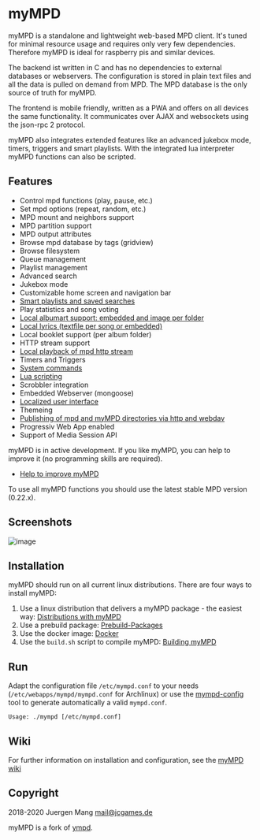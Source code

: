 # myMPD

myMPD is a standalone and lightweight web-based MPD client. It's tuned for minimal resource usage and requires only very few dependencies. Therefore myMPD is ideal for raspberry pis and similar devices.

The backend ist written in C and has no dependencies to external databases or webservers. The configuration is stored in plain text files and all the data is pulled on demand from MPD. The MPD database is the only source of truth for myMPD.

The frontend is mobile friendly, written as a PWA and offers on all devices the same functionality. It communicates over AJAX and websockets using the json-rpc 2 protocol.

myMPD also integrates extended features like an advanced jukebox mode, timers, triggers and smart playlists. With the integrated lua interpreter myMPD functions can also be scripted.

## Features

- Control mpd functions (play, pause, etc.)
- Set mpd options (repeat, random, etc.)
- MPD mount and neighbors support
- MPD partition support
- MPD output attributes
- Browse mpd database by tags (gridview)
- Browse filesystem
- Queue management
- Playlist management
- Advanced search
- Jukebox mode
- Customizable home screen and navigation bar
- [Smart playlists and saved searches](https://github.com/jcorporation/myMPD/wiki/Smart-playlists)
- Play statistics and song voting
- [Local albumart support: embedded and image per folder](https://github.com/jcorporation/myMPD/wiki/Albumart)
- [Local lyrics (textfile per song or embedded)](https://github.com/jcorporation/myMPD/wiki/Lyrics)
- Local booklet support (per album folder)
- HTTP stream support
- [Local playback of mpd http stream](https://github.com/jcorporation/myMPD/wiki/Local-playback)
- Timers and Triggers
- [System commands](https://github.com/jcorporation/myMPD/wiki/System-Commands)
- [Lua scripting](https://github.com/jcorporation/myMPD/wiki/Scripting)
- Scrobbler integration
- Embedded Webserver (mongoose)
- [Localized user interface](https://github.com/jcorporation/myMPD/wiki/Translating)
- Themeing
- [Publishing of mpd and myMPD directories via http and webdav](https://github.com/jcorporation/myMPD/wiki/Publishing-directories)
- Progressiv Web App enabled
- Support of Media Session API

myMPD is in active development. If you like myMPD, you can help to improve it (no programming skills are required).

- [Help to improve myMPD](https://github.com/jcorporation/myMPD/issues/167)

To use all myMPD functions you should use the latest stable MPD version (0.22.x).

## Screenshots

![image](https://jcorporation.github.io/myMPD/assets/myMDPv6.7.0.gif)

## Installation

myMPD should run on all current linux distributions. There are four ways to install myMPD:

1. Use a linux distribution that delivers a myMPD package - the easiest way: [Distributions with myMPD](https://github.com/jcorporation/myMPD/wiki/Distributions-with-myMPD)
2. Use a prebuild package: [Prebuild-Packages](https://github.com/jcorporation/myMPD/wiki/Prebuild-Packages)
3. Use the docker image: [Docker](https://github.com/jcorporation/myMPD/wiki/Docker)
4. Use the ``build.sh`` script to compile myMPD: [Building myMPD](https://github.com/jcorporation/myMPD/wiki/Building-myMPD)

## Run

Adapt the configuration file `/etc/mympd.conf` to your needs (`/etc/webapps/mympd/mympd.conf` for Archlinux) or use the [mympd-config](https://github.com/jcorporation/myMPD/wiki/mympd-config) tool to generate automatically a valid `mympd.conf`.

``
Usage: ./mympd [/etc/mympd.conf]
``

## Wiki

For further information on installation and configuration, see the [myMPD wiki](https://github.com/jcorporation/myMPD/wiki)

## Copyright

2018-2020 Juergen Mang <mail@jcgames.de>

myMPD is a fork of [ympd](https://github.com/notandy/ympd).
